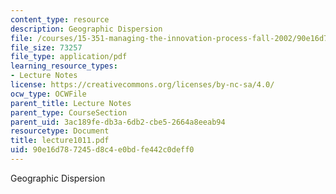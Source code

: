 ```yaml
---
content_type: resource
description: Geographic Dispersion
file: /courses/15-351-managing-the-innovation-process-fall-2002/90e16d787245d8c4e0bdfe442c0deff0_lecture1011.pdf
file_size: 73257
file_type: application/pdf
learning_resource_types:
- Lecture Notes
license: https://creativecommons.org/licenses/by-nc-sa/4.0/
ocw_type: OCWFile
parent_title: Lecture Notes
parent_type: CourseSection
parent_uid: 3ac189fe-db3a-6db2-cbe5-2664a8eeab94
resourcetype: Document
title: lecture1011.pdf
uid: 90e16d78-7245-d8c4-e0bd-fe442c0deff0
---
```

Geographic Dispersion